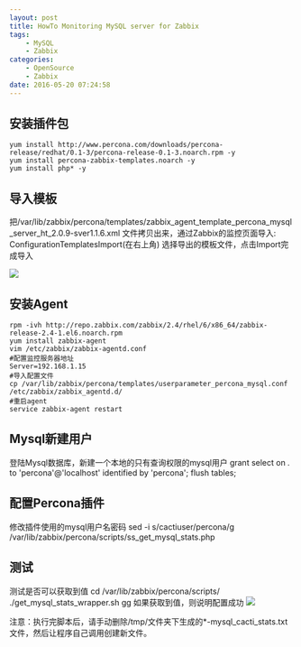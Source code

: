 ```yaml
---
layout: post
title: HowTo Monitoring MySQL server for Zabbix
tags: 
    - MySQL
    - Zabbix
categories: 
    - OpenSource
    - Zabbix
date: 2016-05-20 07:24:58
---
```


## 安装插件包

```
yum install http://www.percona.com/downloads/percona-release/redhat/0.1-3/percona-release-0.1-3.noarch.rpm -y
yum install percona-zabbix-templates.noarch -y
yum install php* -y
```

## 导入模板

把/var/lib/zabbix/percona/templates/zabbix_agent_template_percona_mysql_server_ht_2.0.9-sver1.1.6.xml 文件拷贝出来，通过Zabbix的监控页面导入:
ConfigurationTemplatesImport(在右上角)
选择导出的模板文件，点击Import完成导入

![](http://samzong.oss-cn-shenzhen.aliyuncs.com/2016/05/zabbix-mysql01.png)

## 安装Agent

```
rpm -ivh http://repo.zabbix.com/zabbix/2.4/rhel/6/x86_64/zabbix-release-2.4-1.el6.noarch.rpm
yum install zabbix-agent
vim /etc/zabbix/zabbix-agentd.conf
#配置监控服务器地址
Server=192.168.1.15
#导入配置文件
cp /var/lib/zabbix/percona/templates/userparameter_percona_mysql.conf /etc/zabbix/zabbix_agentd.d/
#重启agent
service zabbix-agent restart

```

## Mysql新建用户

登陆Mysql数据库，新建一个本地的只有查询权限的mysql用户
grant select on *.* to 'percona'@'localhost' identified by 'percona';
flush tables;

## 配置Percona插件

修改插件使用的mysql用户名密码
sed -i s/cactiuser/percona/g /var/lib/zabbix/percona/scripts/ss_get_mysql_stats.php

## 测试

测试是否可以获取到值
cd /var/lib/zabbix/percona/scripts/
./get_mysql_stats_wrapper.sh gg
如果获取到值，则说明配置成功
![](http://samzong.oss-cn-shenzhen.aliyuncs.com/2016/05/zabbix-mysql02.png)

注意：执行完脚本后，请手动删除/tmp/文件夹下生成的*-mysql_cacti_stats.txt文件，然后让程序自己调用创建新文件。
